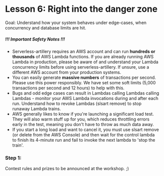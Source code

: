 # Lesson 6: Right into the danger zone
Goal: Understand how your system behaves under edge-cases, when concurrency and database limits are hit.

##### !!! Important Safety Notes !!!
* Serverless-artillery requires an AWS account and can run **hundreds or thousands** of AWS Lambda functions.  If you are already running AWS Lambda in production, please be aware of and understand your Lambda concurrency limits before using serverless-artillery.  If unsure, use a different AWS account from your production systems.
* You can easily generate **massive numbers** of transactions per second.  Please use this power responsibly.  We have set some soft limits (5,000 transactions per second and 12 hours) to help with this.
* Bugs and odd edge cases can result in Lambdas calling Lambdas calling Lambdas - monitor your AWS Lambda invocations during and after each run.  Understand how to revoke Lambdas (slsart remove) to stop runaway Lambda trains.
* AWS generally likes to know if you're launching a significant load test. They will also warm stuff up for you, which reduces throttling errors early in the test, meaning you don't have to throw as much data away.
* If you start a long load and want to cancel it, you must use slsart remove (or delete from the AWS Console) and then wait for the control lambda to finish its 4-minute run and fail to invoke the next lambda to 'stop the train'.


### Step 1:
Contest rules and prizes to be announced at the workshop. ;)
